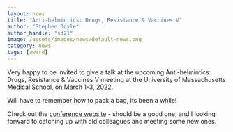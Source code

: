 ```yaml
---
layout: news
title: "Anti-helmintics: Drugs, Resistance & Vaccines V"
author: "Stephen Doyle"
author_handle: "sd21"
image: /assets/images/news/default-news.png
category: news
tags: [award]
---
```


Very happy to be invited to give a talk at the upcoming Anti-helmintics: Drugs, Resistance & Vaccines V meeting at the University of Massachusetts Medical School, on March 1-3, 2022. 

Will have to remember how to pack a bag, its been a while!

Check out the [conference website] - should be a good one, and I looking forward to catching up with old colleagues and meeting some 
new ones.


[conference website]: https://www.regcytes.extension.iastate.edu/anthelmintics/
